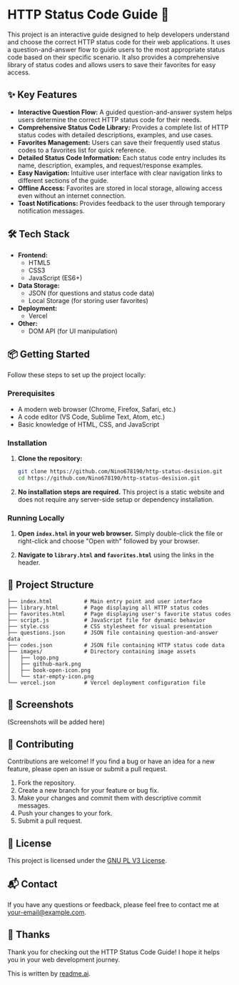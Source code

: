 # HTTP Status Code Guide 🚀

This project is an interactive guide designed to help developers understand and choose the correct HTTP status code for their web applications. It uses a question-and-answer flow to guide users to the most appropriate status code based on their specific scenario. It also provides a comprehensive library of status codes and allows users to save their favorites for easy access.

## ✨ Key Features

- **Interactive Question Flow:**  A guided question-and-answer system helps users determine the correct HTTP status code for their needs.
- **Comprehensive Status Code Library:**  Provides a complete list of HTTP status codes with detailed descriptions, examples, and use cases.
- **Favorites Management:**  Users can save their frequently used status codes to a favorites list for quick reference.
- **Detailed Status Code Information:**  Each status code entry includes its name, description, examples, and request/response examples.
- **Easy Navigation:**  Intuitive user interface with clear navigation links to different sections of the guide.
- **Offline Access:** Favorites are stored in local storage, allowing access even without an internet connection.
- **Toast Notifications:** Provides feedback to the user through temporary notification messages.

## 🛠️ Tech Stack

*   **Frontend:**
    *   HTML5
    *   CSS3
    *   JavaScript (ES6+)
*   **Data Storage:**
    *   JSON (for questions and status code data)
    *   Local Storage (for storing user favorites)
*   **Deployment:**
    *   Vercel
*   **Other:**
    *   DOM API (for UI manipulation)

## 📦 Getting Started

Follow these steps to set up the project locally:

### Prerequisites

*   A modern web browser (Chrome, Firefox, Safari, etc.)
*   A code editor (VS Code, Sublime Text, Atom, etc.)
*   Basic knowledge of HTML, CSS, and JavaScript

### Installation

1.  **Clone the repository:**

    ```bash
    git clone https://github.com/Nino678190/http-status-desision.git
    cd https://github.com/Nino678190/http-status-desision.git
    ```

2.  **No installation steps are required.** This project is a static website and does not require any server-side setup or dependency installation.

### Running Locally

1.  **Open `index.html` in your web browser.**  Simply double-click the file or right-click and choose "Open with" followed by your browser.

2.  **Navigate to `library.html` and `favorites.html`** using the links in the header.

## 📂 Project Structure

```
├── index.html          # Main entry point and user interface
├── library.html        # Page displaying all HTTP status codes
├── favorites.html      # Page displaying user's favorite status codes
├── script.js           # JavaScript file for dynamic behavior
├── style.css           # CSS stylesheet for visual presentation
├── questions.json      # JSON file containing question-and-answer data
├── codes.json          # JSON file containing HTTP status code data
├── images/             # Directory containing image assets
│   ├── logo.png
│   ├── github-mark.png
│   ├── book-open-icon.png
│   └── star-empty-icon.png
└── vercel.json         # Vercel deployment configuration file
```

## 📸 Screenshots

(Screenshots will be added here)

## 🤝 Contributing

Contributions are welcome! If you find a bug or have an idea for a new feature, please open an issue or submit a pull request.

1.  Fork the repository.
2.  Create a new branch for your feature or bug fix.
3.  Make your changes and commit them with descriptive commit messages.
4.  Push your changes to your fork.
5.  Submit a pull request.

## 📝 License

This project is licensed under the [GNU PL V3 License](LICENSE).

## 📬 Contact

If you have any questions or feedback, please feel free to contact me at [your-email@example.com](mailto:your-email@example.com).

## 💖 Thanks

Thank you for checking out the HTTP Status Code Guide! I hope it helps you in your web development journey.

This is written by [readme.ai](https://readme-generator-phi.vercel.app/).
